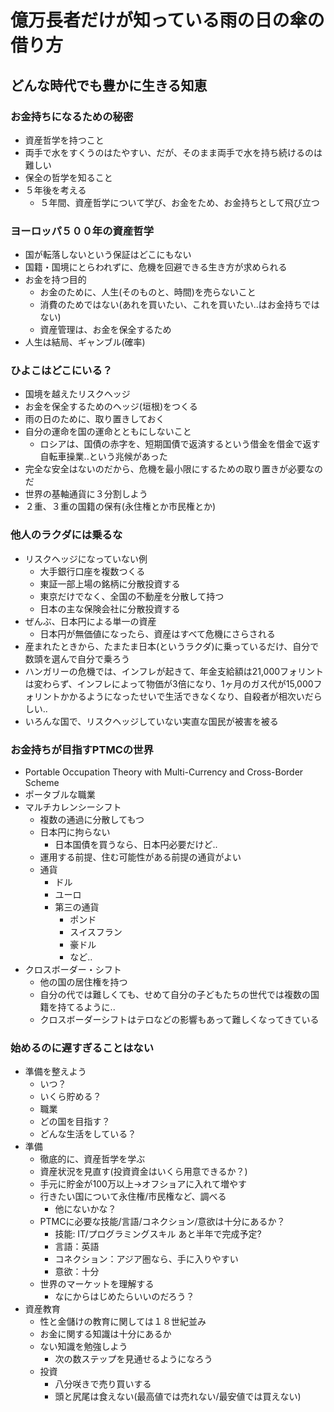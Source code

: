 # 億万長者だけが知っている雨の日の傘の借り方

## どんな時代でも豊かに生きる知恵
### お金持ちになるための秘密
- 資産哲学を持つこと
- 両手で水をすくうのはたやすい、だが、そのまま両手で水を持ち続けるのは難しい
- 保全の哲学を知ること
- ５年後を考える
  - ５年間、資産哲学について学び、お金をため、お金持ちとして飛び立つ

### ヨーロッパ５００年の資産哲学
- 国が転落しないという保証はどこにもない
- 国籍・国境にとらわれずに、危機を回避できる生き方が求められる
- お金を持つ目的
  - お金のために、人生(そのものと、時間)を売らないこと
  - 消費のためではない(あれを買いたい、これを買いたい..はお金持ちではない)
  - 資産管理は、お金を保全するため
- 人生は結局、ギャンブル(確率)

### ひよこはどこにいる？
- 国境を越えたリスクヘッジ
- お金を保全するためのヘッジ(垣根)をつくる
- 雨の日のために、取り置きしておく
- 自分の運命を国の運命とともにしないこと
  - ロシアは、国債の赤字を、短期国債で返済するという借金を借金で返す自転車操業..という兆候があった
- 完全な安全はないのだから、危機を最小限にするための取り置きが必要なのだ
- 世界の基軸通貨に３分割しよう
- ２重、３重の国籍の保有(永住権とか市民権とか)

### 他人のラクダには乗るな
- リスクヘッジになっていない例
  - 大手銀行口座を複数つくる
  - 東証一部上場の銘柄に分散投資する
  - 東京だけでなく、全国の不動産を分散して持つ
  - 日本の主な保険会社に分散投資する
- ぜんぶ、日本円による単一の資産
  - 日本円が無価値になったら、資産はすべて危機にさらされる
- 産まれたときから、たまたま日本(というラクダ)に乗っているだけ、自分で数頭を選んで自分で乗ろう
- ハンガリーの危機では、インフレが起きて、年金支給額は21,000フォリントは変わらず、インフレによって物価が3倍になり、1ヶ月のガス代が15,000フォリントかかるようになったせいで生活できなくなり、自殺者が相次いだらしい..
- いろんな国で、リスクヘッジしていない実直な国民が被害を被る

### お金持ちが目指すPTMCの世界
- Portable Occupation Theory with Multi-Currency and Cross-Border Scheme
- ポータブルな職業
- マルチカレンシーシフト
  - 複数の通過に分散してもつ
  - 日本円に拘らない
    - 日本国債を買うなら、日本円必要だけど..
  - 運用する前提、住む可能性がある前提の通貨がよい
  - 通貨
    - ドル
    - ユーロ
    - 第三の通貨
      - ポンド
      - スイスフラン
      - 豪ドル
      - など..
- クロスボーダー・シフト
  - 他の国の居住権を持つ
  - 自分の代では難しくても、せめて自分の子どもたちの世代では複数の国籍を持てるように..
  - クロスボーダーシフトはテロなどの影響もあって難しくなってきている

### 始めるのに遅すぎることはない
- 準備を整えよう
  - いつ？
  - いくら貯める？
  - 職業
  - どの国を目指す？
  - どんな生活をしている？
- 準備
  - 徹底的に、資産哲学を学ぶ
  - 資産状況を見直す(投資資金はいくら用意できるか？)
  - 手元に貯金が100万以上→オフショアに入れて増やす
  - 行きたい国について永住権/市民権など、調べる
    - 他にないかな？
  - PTMCに必要な技能/言語/コネクション/意欲は十分にあるか？
    - 技能: IT/プログラミングスキル あと半年で完成予定?
    - 言語：英語
    - コネクション：アジア圏なら、手に入りやすい
    - 意欲：十分
  - 世界のマーケットを理解する
    - なにからはじめたらいいのだろう？
- 資産教育
  - 性と金儲けの教育に関しては１８世紀並み
  - お金に関する知識は十分にあるか
  - ない知識を勉強しよう
    - 次の数ステップを見通せるようになろう
  - 投資
    - 八分咲きで売り買いする
    - 頭と尻尾は食えない(最高値では売れない/最安値では買えない)
    
